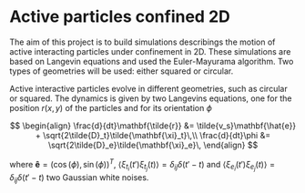 # Active particles confined 2D
The aim of this project is to build simulations describings the motion of active interacting particles under confinement in 2D. These simulations are based on Langevin equations and used the Euler-Mayurama algorithm. Two types of geometries will be used: either squared or circular.

Active interactive particles evolve in different geometries, such as circular or squared. The dynamics is given by two Langevins equations, one for the position $r(x,y)$ of the particles and for its orientation $\phi$

$$
\begin{align}
\frac{d}{dt}\mathbf{\tilde{r}} &= \tilde{v_s}\mathbf{\hat{e}} + \sqrt{2\tilde{D}_t}\tilde{\mathbf{\xi}_t}\,\\
\frac{d}{dt}\phi &= \sqrt{2\tilde{D}_e}\tilde{\mathbf{\xi}_e}\,
\end{align}
$$

where $\mathbf{\hat{e}} = (\cos(\phi),\sin(\phi))^{T}$, $\langle \xi_{t_i}(t')\xi_{t_j}(t) \rangle = \delta_{ij}\delta(t'-t)$ and $\langle \xi_{e_i}(t')\xi_{e_j}(t) \rangle = \delta_{ij}\delta(t'-t)$ two Gaussian white noises.
